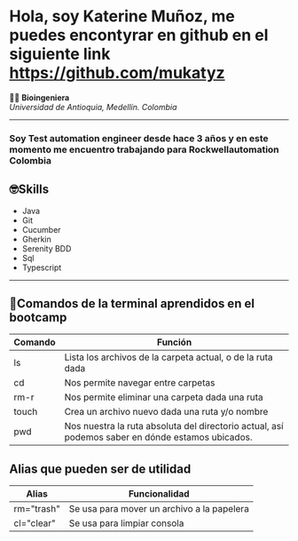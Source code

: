 # Hola, soy Katerine Muñoz, me puedes encontyrar en github en el siguiente link https://github.com/mukatyz
👩‍🎓 **Bioingeniera**  
_Universidad de Antioquia, Medellín. Colombia_


------------------------------------------------------------------------------------------------------------------------------------


### Soy **Test automation engineer** desde hace 3 años y en este momento me encuentro trabajando para Rockwellautomation Colombia 


## 🤓Skills 

* Java
* Git
* Cucumber
* Gherkin
* Serenity BDD
* Sql
* Typescript

------------------------------------------------------------------------------------------------------------------------------------

## 🐚Comandos de la terminal aprendidos en el bootcamp 


|Comando|Función|
|-------|---------------------------------------------------------------|
|ls|Lista los archivos de la carpeta actual, o de la ruta dada|
|cd|Nos permite navegar entre carpetas|
|rm-r|Nos permite eliminar una carpeta dada una ruta|
|touch|Crea un archivo nuevo dada una ruta y/o nombre|
|pwd|Nos nuestra la ruta absoluta del directorio actual, así podemos saber en dónde estamos ubicados.|

## Alias que pueden ser de utilidad 

|Alias|Funcionalidad|
|-----------|---------------------------|
|rm="trash"|Se usa para mover un archivo a la papelera|
|cl="clear"|Se usa para limpiar consola|